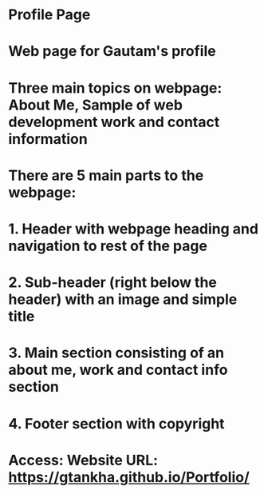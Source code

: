 # Profile Page
# Web page for Gautam's profile

# Three main topics on webpage: About Me, Sample of web development work and contact information

# There are 5 main parts to the webpage:
# 1. Header with webpage heading and navigation to rest of the page
# 2. Sub-header (right below the header) with an image and simple title
# 3. Main section consisting of an about me, work and contact info section
# 4. Footer section with copyright

# Access: Website URL: https://gtankha.github.io/Portfolio/

